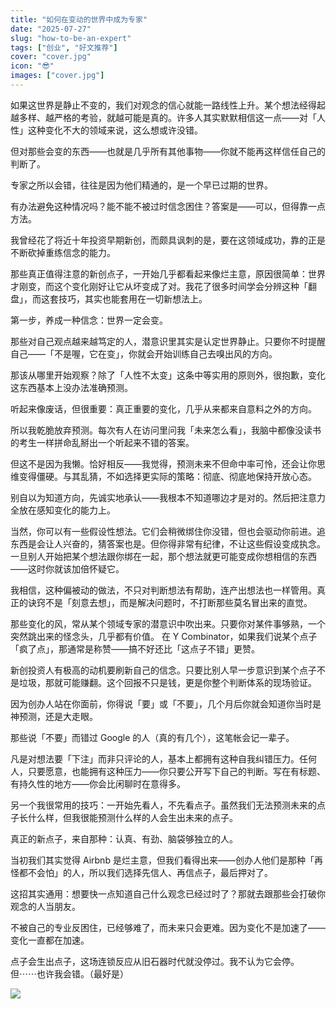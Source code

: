 ```yaml
---
title: "如何在变动的世界中成为专家"
date: "2025-07-27"
slug: "how-to-be-an-expert"
tags: ["创业", "好文推荐"]
cover: "cover.jpg"
icon: "😎"
images: ["cover.jpg"]
---
```

如果这世界是静止不变的，我们对观念的信心就能一路线性上升。某个想法经得起越多样、越严格的考验，就越可能是真的。许多人其实默默相信这一点——对「人性」这种变化不大的领域来说，这么想或许没错。



但对那些会变的东西——也就是几乎所有其他事物——你就不能再这样信任自己的判断了。



专家之所以会错，往往是因为他们精通的，是一个早已过期的世界。



有办法避免这种情况吗？能不能不被过时信念困住？答案是——可以，但得靠一点方法。



我曾经花了将近十年投资早期新创，而颇具讽刺的是，要在这领域成功，靠的正是不断砍掉重练信念的能力。



那些真正值得注意的新创点子，一开始几乎都看起来像烂主意，原因很简单：世界才刚变，而这个变化刚好让它从坏变成了对。我花了很多时间学会分辨这种「翻盘」，而这套技巧，其实也能套用在一切新想法上。



第一步，养成一种信念：世界一定会变。



那些对自己观点越来越笃定的人，潜意识里其实是认定世界静止。只要你不时提醒自己——「不是喔，它在变」，你就会开始训练自己去嗅出风的方向。



那该从哪里开始观察？除了「人性不太变」这条中等实用的原则外，很抱歉，变化这东西基本上没办法准确预测。



听起来像废话，但很重要：真正重要的变化，几乎从来都来自意料之外的方向。



所以我乾脆放弃预测。每次有人在访问里问我「未来怎么看」，我脑中都像没读书的考生一样拼命乱掰出一个听起来不错的答案。



但这不是因为我懒。恰好相反——我觉得，预测未来不但命中率可怜，还会让你思维变得僵硬。与其乱猜，不如选择更实际的策略：彻底、彻底地保持开放心态。



别自以为知道方向，先诚实地承认——我根本不知道哪边才是对的。然后把注意力全放在感知变化的能力上。



当然，你可以有一些假设性想法。它们会稍微绑住你没错，但也会驱动你前进。追东西是会让人兴奋的，猜答案也是。但你得非常有纪律，不让这些假设变成执念。
一旦别人开始把某个想法跟你绑在一起，那个想法就更可能变成你想相信的东西——这时你就该加倍怀疑它。



我相信，这种偏被动的做法，不只对判断想法有帮助，连产出想法也一样管用。真正的诀窍不是「刻意去想」，而是解决问题时，不打断那些莫名冒出来的直觉。



那些变化的风，常从某个领域专家的潜意识中吹出来。只要你对某件事够熟，一个突然跳出来的怪念头，几乎都有价值。
在 Y Combinator，如果我们说某个点子「疯了点」，那通常是称赞——搞不好还比「这点子不错」更赞。



新创投资人有极高的动机要刷新自己的信念。只要比别人早一步意识到某个点子不是垃圾，那就可能赚翻。这个回报不只是钱，更是你整个判断体系的现场验证。



因为创办人站在你面前，你得说「要」或「不要」，几个月后你就会知道你当时是神预测，还是大走眼。



那些说「不要」而错过 Google 的人（真的有几个），这笔帐会记一辈子。



凡是对想法要「下注」而非只评论的人，基本上都拥有这种自我纠错压力。任何人，只要愿意，也能拥有这种压力——你只要公开写下自己的判断。写在有标题、有持久性的地方——你会比闲聊时在意得多。



另一个我很常用的技巧：一开始先看人，不先看点子。虽然我们无法预测未来的点子长什么样，但我很能预测什么样的人会生出未来的点子。



真正的新点子，来自那种：认真、有劲、脑袋够独立的人。



当初我们其实觉得 Airbnb 是烂主意，但我们看得出来——创办人他们是那种「再怪都不会怕」的人，所以我们选择先信人、再信点子，最后押对了。



这招其实通用：想要快一点知道自己什么观念已经过时了？那就去跟那些会打破你观念的人当朋友。



不被自己的专业反困住，已经够难了，而未来只会更难。因为变化不是加速了——变化一直都在加速。



点子会生出点子，这场连锁反应从旧石器时代就没停过。我不认为它会停。
但⋯⋯也许我会错。（最好是）




![](https://prod-files-secure.s3.us-west-2.amazonaws.com/112d0858-5090-4d34-a606-b75eb8d65fd2/46476355-9cf3-4e99-9b7a-3531bc426380/1000202064.png?X-Amz-Algorithm=AWS4-HMAC-SHA256&X-Amz-Content-Sha256=UNSIGNED-PAYLOAD&X-Amz-Credential=ASIAZI2LB466ZP5NXHZQ%2F20250728%2Fus-west-2%2Fs3%2Faws4_request&X-Amz-Date=20250728T191522Z&X-Amz-Expires=3600&X-Amz-Security-Token=IQoJb3JpZ2luX2VjEGoaCXVzLXdlc3QtMiJGMEQCIEwFZmyTTQxKquB%2FcXuWAm8OX7Q6FYFv3f6OHArd0LIvAiBaYYq1ML0nAjSL%2B6HnPHwibmMGGQ%2FMx31wjmm%2BKoEJiSqIBAiT%2F%2F%2F%2F%2F%2F%2F%2F%2F%2F8BEAAaDDYzNzQyMzE4MzgwNSIMb1BbhMAnt2BxCrXMKtwDkYauSY3sLy75rIpEXlrWdhyvkPexDTpX1Jtx7Ph95J4b5%2FXC17%2BtkrMF6BCt18tYZ6a%2Fbf0hzvn7BGBZuvcIBAHNWbIAfKQgKuXa0oQZn9Qa3URcqjIYaUxK8UFh7kEXBqsEUUcGuUp%2BlHGFLdMBCwKu5WDZ84BgVOL%2BJ3uRpDANaONjVcVN3YJztf3bGTsbNwkjGNdkeafktdUaVlYjZdV6Shrhece3z8kjtcd5rtwfpfHxqUfzH68x%2BbGlK5jiBHDLMYyJMczyrYoR9PA8shAvtc7YmiB63VSD9l40xQIYcAYtSK3Q7Coi95juPIEBwz6k2cm51D6t5mli039ONvRW7nGKWnXHw1pnZwWegL5dqJXdqxQtPuenPI9UqtObW9Qvyw48M7O%2BW9t7Qu%2B8u4oQAokzw%2Bv8s6lsWQWOHnJkl4TVndB5Nhza8hk0v2Jj%2BW7T4BhVHl3VnaM7I5y6s%2BAkmJRS6YkpD0xzOkPEm1Yn4lFMODzRWvAE%2BLIwE1nFHuErXdHnXYmYWMx9a%2F8xMIs4CHGlaXOI6z8GWz%2B4%2BphMgQ9G1veH95OZfQa1E22MNkoFic704bmS6wnFxAEmthaI1Fxv%2F0DGVLEEkGXMMTtMkud0haXAJdC8Z7EwpfGexAY6pgGAgyf5NxUtJ4p1xxZfein%2FGANSLp3rXtjPm4caexQxEn7blK%2FvHYMg942zUGJjUoe%2FGLimNPr0ljuhgqRkirg9yrVJ%2FWBHu%2B3y5ps%2BqO%2FITxqOW4vHQoZpKVtiP1UuoGVQSuWf%2B7sF1fFxGyAsFKNn9bFgX%2B9XRpB6szQ6cK7CtGsjmPHg6LI4kGnEio8hTgAEOW4SsCcVOkXcu%2BhAeybt6jIMrS%2F6&X-Amz-Signature=4e186db3aa9ec828f573e5154aebe827e04f7239f9bffd471d5dc6507da0fb1d&X-Amz-SignedHeaders=host&x-amz-checksum-mode=ENABLED&x-id=GetObject)

